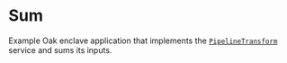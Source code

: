 # Sum

Example Oak enclave application that implements the
[`PipelineTransform`](../../pipelines_transforms/proto/pipeline_transform.proto)
service and sums its inputs.
